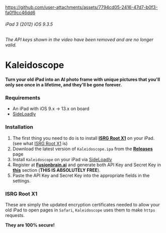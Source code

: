 https://github.com/user-attachments/assets/7794cd05-2416-47d7-b0f3-fa0f9cc46dd6
###### iPad 3 (2012) iOS 9.3.5
###### The API keys shown in the video have been removed and are no longer valid.

# Kaleidoscope
#### Turn your old iPad into an AI photo frame with unique pictures that you'll only see once in a lifetime, and they'll be gone forever.

### Requirements
- An iPad with iOS 9.x -> 13.x on board
- [SideLoadly](https://sideloadly.io/)

### Installation
1) The first thing you need to do is to install [**ISRG Root X1**](https://letsencrypt.org/certs/isrgrootx1.der) on your iPad. (see what [ISRG Root X1](#isrgrootx1) is)
2) Download the latest version of `Kaleidoscope.ipa` from the [**Releases**](https://github.com/MatoiDev/Kaleidoscope/releases) page
3) Install `Kaleidoscope` on your iPad via [SideLoadly](https://sideloadly.io/)
4) Register at [**Fusionbrain.ai**](https://fusionbrain.ai) and generate both API Key and Secret Key in [**this**](https://fusionbrain.ai/keys/) section (**THIS IS ABSOLUTELY FREE**).
5) Paste the API Key and Secret Key into the appropriate fields in the settings.

<a name="isrgrootx1"><h3>ISRG Root X1</h3></a>

These are simply the updated encryption certificates needed to allow your old iPad to open pages in `Safari`, `Kaleidoscope` uses them to make `https` requests.

**They are 100% secure!**
